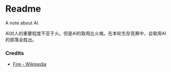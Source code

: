 # Readme
A note about AI.

AI对人的重要程度不亚于火。但是AI的取用比火难。在本轮生存竞赛中，会取用AI的部落会胜出。

### Credits
- [Fire - Wikipedia](https://en.wikipedia.org/wiki/Fire)
